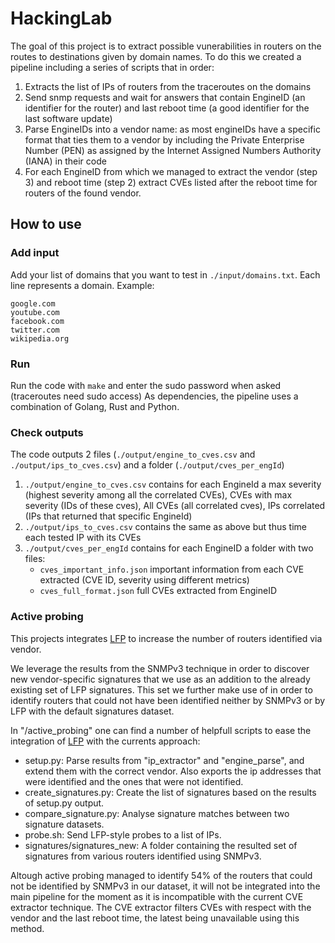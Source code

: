 # HackingLab

The goal of this project is to extract possible vunerabilities in routers on the routes to destinations given by domain names. To do this we created a pipeline including a series of scripts that in order:

1. Extracts the list of IPs of routers from the traceroutes on the domains
2. Send snmp requests and wait for answers that contain EngineID (an identifier for the router) and last reboot time (a good identifier for the last software update)
3. Parse EngineIDs into a vendor name: as most engineIDs have a specific format that ties them to a vendor by including the Private Enterprise Number (PEN) as assigned by the Internet Assigned Numbers Authority (IANA) in their code
4. For each EngineID from which we managed to extract the vendor (step 3) and reboot time (step 2) extract CVEs listed after the reboot time for routers of the found vendor.

## How to use

### Add input

Add your list of domains that you want to test in `./input/domains.txt`.
Each line represents a domain. Example:

```
google.com
youtube.com
facebook.com
twitter.com
wikipedia.org
```

### Run

Run the code with `make` and enter the sudo password when asked (traceroutes need sudo access)
As dependencies, the pipeline uses a combination of Golang, Rust and Python.

### Check outputs

The code outputs 2 files (`./output/engine_to_cves.csv` and `./output/ips_to_cves.csv`) and a folder (`./output/cves_per_engId`)

1. `./output/engine_to_cves.csv` contains for each EngineId a max severity (highest severity among all the correlated CVEs), CVEs with max severity (IDs of these cves), All CVEs (all correlated cves), IPs correlated (IPs that returned that specific EngineId)
2. `./output/ips_to_cves.csv` contains the same as above but thus time each tested IP with its CVEs
3. `./output/cves_per_engId` contains for each EngineID a folder with two files:
   - `cves_important_info.json` important information from each CVE extracted (CVE ID, severity using different metrics)
   - `cves_full_format.json` full CVEs extracted from EngineID

### Active probing

This projects integrates [LFP](https://github.com/routerfingerprinting/lfp) to increase the number of routers identified via vendor.

We leverage the results from the SNMPv3 technique in order to discover new vendor-specific signatures that we use as an addition to the already existing set of LFP signatures.
This set we further make use of in order to identify routers that could not have been identified neither by SNMPv3 or by LFP with the default signatures dataset.

In "/active_probing" one can find a number of helpfull scripts to ease the integration of [LFP](https://github.com/routerfingerprinting/lfp) with the currents approach:

- setup.py: Parse results from "ip_extractor" and "engine_parse", and extend them with the correct vendor. Also exports the ip addresses that were identified and the ones that were not identified.
- create_signatures.py: Create the list of signatures based on the results of setup.py output.
- compare_signature.py: Analyse signature matches between two signature datasets.
- probe.sh: Send LFP-style probes to a list of IPs.
- signatures/signatures_new: A folder containing the resulted set of signatures from various routers identified using SNMPv3.

Altough active probing managed to identify 54% of the routers that could not be identified by SNMPv3 in our dataset, it will not be integrated into the main pipeline for the moment as it is incompatible with the current CVE extractor technique. The CVE extractor filters CVEs with respect with the vendor and the last reboot time, the latest being unavailable using this method.
